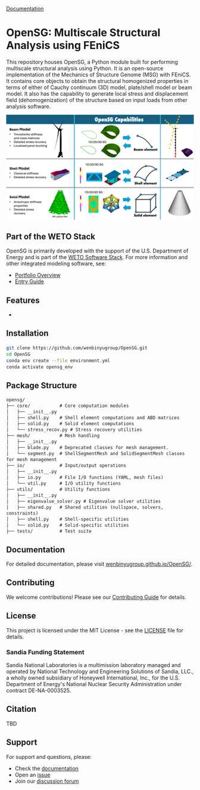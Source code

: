 [Documentation](https://wenbinyugroup.github.io/OpenSG/)

# OpenSG: Multiscale Structural Analysis using FEniCS

This repository houses OpenSG, a Python module built for performing multiscale structural analysis using Python. It is an open-source implementation of the Mechanics of Structure Genome (MSG) with FEniCS. It contains core objects to obtain the structural homogenized properties in terms of either of Cauchy continuum (3D) model, plate/shell model or beam model. It also has the capability to generate local stress and displacement field (dehomogenization) of the structure based on input loads from other analysis software.

![](docs/_static/capabilities.png)

## Part of the WETO Stack
OpenSG is primarily developed with the support of the U.S. Department of Energy and is part of the [WETO Software Stack](https://nrel.github.io/WETOStack). For more information and other integrated modeling software, see:
- [Portfolio Overview](https://nrel.github.io/WETOStack/portfolio_analysis/overview.html)
- [Entry Guide](https://nrel.github.io/WETOStack/_static/entry_guide/index.html)

## Features

- 

## Installation

```bash
git clone https://github.com/wenbinyugroup/OpenSG.git
cd OpenSG
conda env create --file environment.yml
conda activate opensg_env
```

## Package Structure

```
opensg/
├── core/           # Core computation modules
│   ├── __init__.py
│   ├── shell.py    # Shell element computations and ABD matrices
│   ├── solid.py    # Solid element computations
│   └── stress_recov.py # Stress recovery utilities
├── mesh/           # Mesh handling
│   ├── __init__.py
│   ├── blade.py    # Deprecated classes for mesh management.
│   └── segment.py  # ShellSegmentMesh and SolidSegmentMesh classes for mesh management
├── io/             # Input/output operations
│   ├── __init__.py
│   ├── io.py       # File I/O functions (YAML, mesh files)
│   └── util.py     # I/O utility functions
├── utils/          # Utility functions
│   ├── __init__.py
│   ├── eigenvalue_solver.py # Eigenvalue solver utilities
│   ├── shared.py   # Shared utilities (nullspace, solvers, constraints)
│   ├── shell.py    # Shell-specific utilities
│   └── solid.py    # Solid-specific utilities
├── tests/          # Test suite
```

## Documentation

For detailed documentation, please visit [wenbinyugroup.github.io/OpenSG/](https://wenbinyugroup.github.io/OpenSG/).

## Contributing

We welcome contributions! Please see our [Contributing Guide](CONTRIBUTING.md) for details.

## License

This project is licensed under the MIT License - see the [LICENSE](LICENSE) file for details.

### Sandia Funding Statement

Sandia National Laboratories is a multimission laboratory managed and operated by National Technology and Engineering Solutions of Sandia, LLC., a wholly owned subsidiary of Honeywell International, Inc., for the U.S. Department of Energy's National Nuclear Security Administration under contract DE-NA-0003525.

## Citation

TBD

## Support

For support and questions, please:
- Check the [documentation](https://wenbinyugroup.github.io/OpenSG/)
- Open an [issue](https://github.com/wenbinyugroup/OpenSG/issues)
- Join our [discussion forum](https://github.com/wenbinyugroup/OpenSG/discussions)
